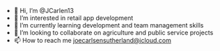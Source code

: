 - 👋 Hi, I’m @JCarlen13
- 👀 I’m interested in retail app development
- 🌱 I’m currently learning development and team management skills
- 💞️ I’m looking to collaborate on agriculture and public service projects
- 📫 How to reach me joecarlsensutherland@icloud.com

<!---
JCarlen13/JCarlen13 is a ✨ special ✨ repository because its `README.md` (this file) appears on your GitHub profile.
You can click the Preview link to take a look at your changes.
--->
